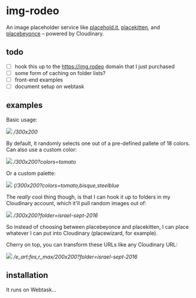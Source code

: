 # img-rodeo

An image placeholder service like [placehold.it](https://placehold.it), [placekitten](https://placekitten.com), and [placebeyonce](https://placebeyonce.com) – powered by Cloudinary.

## todo

- [ ] hook this up to the https://img.rodeo domain that I just purchased
- [ ] some form of caching on folder lists?
- [ ] front-end examples
- [ ] document setup on webtask

## examples

Basic usage:

![](https://evangelism-eric.cloudinary.auth0-extend.com/imgrodeo/300x200)
*/300x200*

By default, it randomly selects one out of a pre-defined pallete of 18 colors. Can also use a custom color:

![](https://evangelism-eric.cloudinary.auth0-extend.com/imgrodeo/300x200?colors=tomato)
*/300x200?colors=tomato*

Or a custom palette:

![](https://evangelism-eric.cloudinary.auth0-extend.com/imgrodeo/300x200?colors=tomato,bisque,steelblue)
*(/300x200?colors=tomato,bisque,steelblue*

The *really* cool thing though, is that I can hook it up to folders in my Cloudinary account, which it'll pull random images out of:

![](https://evangelism-eric.cloudinary.auth0-extend.com/imgrodeo/300x200?folder=israel-sept-2016)
*/300x200?folder=israel-sept-2016*

So instead of choosing between placebeyonce and placekitten, I can place whatever I can put into Cloudinary (placewizard, for example).

Cherry on top, you can transform these URLs like any Cloudinary URL:

![](https://evangelism-eric.cloudinary.auth0-extend.com/imgrodeo/e_art:fes,r_max/200x200?folder=israel-sept-2016)
*/e_art:fes,r_max/200x200?folder=israel-sept-2016*

## installation

It runs on Webtask...

